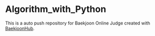 # Algorithm_with_Python
This is a auto push repository for Baekjoon Online Judge created with [BaekjoonHub](https://github.com/BaekjoonHub/BaekjoonHub).
